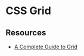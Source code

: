 # CSS Grid

## Resources
* [A Complete Guide to Grid](https://css-tricks.com/snippets/css/complete-guide-grid/#prop-grid)